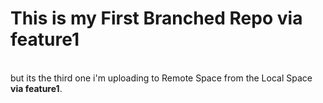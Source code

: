 # This is my First Branched Repo via feature1

<br>
but its the third one i'm uploading to Remote Space from the Local Space <b>via feature1</b>.